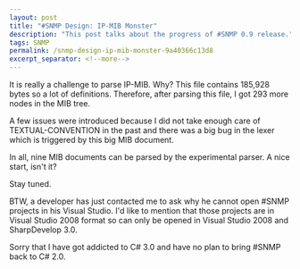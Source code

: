 ```yaml
---
layout: post
title: "#SNMP Design: IP-MIB Monster"
description: "This post talks about the progress of #SNMP 0.9 release."
tags: SNMP
permalink: /snmp-design-ip-mib-monster-9a40366c13d8
excerpt_separator: <!--more-->
---
```

It is really a challenge to parse IP-MIB. Why? This file contains 185,928 bytes so a lot of definitions. Therefore, after parsing this file, I got 293 more nodes in the MIB tree.
<!--more-->

A few issues were introduced because I did not take enough care of TEXTUAL-CONVENTION in the past and there was a big bug in the lexer which is triggered by this big MIB document.

In all, nine MIB documents can be parsed by the experimental parser. A nice start, isn't it?

Stay tuned.

BTW, a developer has just contacted me to ask why he cannot open #SNMP projects in his Visual Studio. I'd like to mention that those projects are in Visual Studio 2008 format so can only be opened in Visual Studio 2008 and SharpDevelop 3.0.

Sorry that I have got addicted to C# 3.0 and have no plan to bring #SNMP back to C# 2.0.
